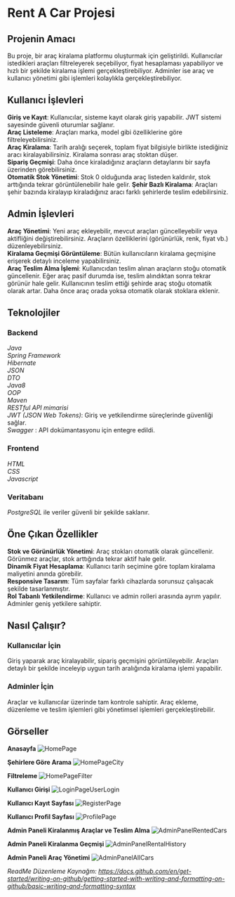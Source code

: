 # Rent A Car Projesi

## Projenin Amacı
  Bu proje, bir araç kiralama platformu oluşturmak için geliştirildi. Kullanıcılar istedikleri araçları filtreleyerek seçebiliyor, fiyat hesaplaması yapabiliyor ve hızlı bir şekilde kiralama işlemi gerçekleştirebiliyor. Adminler ise araç ve kullanıcı yönetimi gibi işlemleri kolaylıkla gerçekleştirebiliyor.

## Kullanıcı İşlevleri
**Giriş ve Kayıt**: Kullanıcılar, sisteme kayıt olarak giriş yapabilir. JWT sistemi sayesinde güvenli oturumlar sağlanır.  
**Araç Listeleme**: Araçları marka, model gibi özelliklerine göre filtreleyebilirsiniz.  
**Araç Kiralama**: Tarih aralığı seçerek, toplam fiyat bilgisiyle birlikte istediğiniz aracı kiralayabilirsiniz. Kiralama sonrası araç stoktan düşer.  
**Sipariş Geçmişi**: Daha önce kiraladığınız araçların detaylarını bir sayfa üzerinden görebilirsiniz.  
**Otomatik Stok Yönetimi**: Stok 0 olduğunda araç listeden kaldırılır, stok arttığında tekrar görüntülenebilir hale gelir. 
**Şehir Bazlı Kiralama**: Araçları şehir bazında kiralayıp kiraladığınız aracı farklı şehirlerde teslim edebilirsiniz. 
## Admin İşlevleri
**Araç Yönetimi**: Yeni araç ekleyebilir, mevcut araçları güncelleyebilir veya aktifliğini değiştirebilirsiniz. Araçların özelliklerini (görünürlük, renk, fiyat vb.) düzenleyebilirsiniz.  
**Kiralama Geçmişi Görüntüleme**: Bütün kullanıcıların kiralama geçmişine erişerek detaylı inceleme yapabilirsiniz.  
**Araç Teslim Alma İşlemi**: Kullanıcıdan teslim alınan araçların stoğu otomatik güncellenir. Eğer araç pasif durumda ise, teslim alındıktan sonra tekrar görünür hale gelir. Kullanıcının teslim ettiği şehirde araç stoğu otomatik olarak artar. Daha önce araç orada yoksa otomatik olarak stoklara eklenir. 


## Teknolojiler
### Backend
*Java*  
*Spring Framework*  
*Hibernate*  
*JSON*  
*DTO*  
*Java8*  
*OOP*  
*Maven*  
*RESTful API mimarisi*  
*JWT (JSON Web Tokens)*: Giriş ve yetkilendirme süreçlerinde güvenliği sağlar.  
*Swagger* :  API dokümantasyonu için entegre edildi.  

### Frontend
*HTML*  
*CSS*   
*Javascript*
### Veritabanı 
*PostgreSQL*  ile veriler güvenli bir şekilde saklanır.


## Öne Çıkan Özellikler
**Stok ve Görünürlük Yönetimi**: Araç stokları otomatik olarak güncellenir. Görünmez araçlar, stok arttığında tekrar aktif hale gelir.  
**Dinamik Fiyat Hesaplama**: Kullanıcı tarih seçimine göre toplam kiralama maliyetini anında görebilir.  
**Responsive Tasarım**: Tüm sayfalar farklı cihazlarda sorunsuz çalışacak şekilde tasarlanmıştır.  
**Rol Tabanlı Yetkilendirme**: Kullanıcı ve admin rolleri arasında ayrım yapılır. Adminler geniş yetkilere sahiptir.  

## Nasıl Çalışır?
### Kullanıcılar İçin
Giriş yaparak araç kiralayabilir, sipariş geçmişini görüntüleyebilir.
Araçları detaylı bir şekilde inceleyip uygun tarih aralığında kiralama işlemi yapabilir.
### Adminler İçin
Araçlar ve kullanıcılar üzerinde tam kontrole sahiptir.
Araç ekleme, düzenleme ve teslim işlemleri gibi yönetimsel işlemleri gerçekleştirebilir.

## Görseller

**Anasayfa**
![HomePage](https://github.com/user-attachments/assets/697225d0-76f8-49c2-934f-901ea752718a)

**Şehirlere Göre Arama**
![HomePageCity](https://github.com/user-attachments/assets/a1e120d6-9f10-408e-9396-79c33ac0429d)

**Filtreleme**
![HomePageFilter](https://github.com/user-attachments/assets/d1ba2c09-35e7-4133-afb9-10ecbb6a3fbd)

**Kullanıcı Girişi**
![LoginPageUserLogin](https://github.com/user-attachments/assets/c45f3b69-4b2f-4982-bd2f-5fbab75db67c)

**Kullanıcı Kayıt Sayfası**
![RegisterPage](https://github.com/user-attachments/assets/ed703a48-af33-41be-bfc7-d319be2d0c83)

**Kullanıcı Profil Sayfası**
![ProfilePage](https://github.com/user-attachments/assets/f5934276-48e0-4543-9d5d-1c575eb77811)

**Admin Paneli Kiralanmış Araçlar ve Teslim Alma**
![AdminPanelRentedCars](https://github.com/user-attachments/assets/27738c3f-1676-4a39-a232-21fd704333e2)

**Admin Paneli Kiralanma Geçmişi**
![AdminPanelRentalHistory](https://github.com/user-attachments/assets/e54866da-42f5-47cc-9d11-084399f59895)

**Admin Paneli Araç Yönetimi**
![AdminPanelAllCars](https://github.com/user-attachments/assets/81acf41d-3947-4e2b-9b70-8e365e8281b2)




*ReadMe Düzenleme Kaynağm: https://docs.github.com/en/get-started/writing-on-github/getting-started-with-writing-and-formatting-on-github/basic-writing-and-formatting-syntax*
